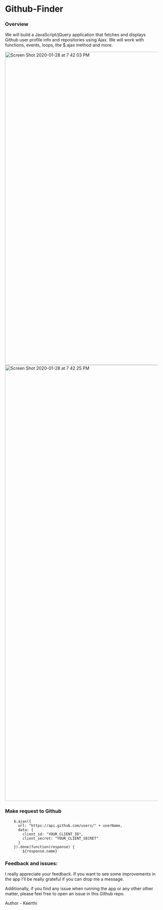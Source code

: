 # Github-Finder

### Overview

We will build a JavaScript/jQuery application that fetches and displays Github user profile info and repositories using Ajax. We will work with functions, events, loops, the \$.ajax method and more.

<img width="1029" alt="Screen Shot 2020-01-28 at 7 42 03 PM" src="https://user-images.githubusercontent.com/52920074/73318106-6af68800-4206-11ea-814c-2cfb1f3dbeae.png">
<img width="1433" alt="Screen Shot 2020-01-28 at 7 42 25 PM" src="https://user-images.githubusercontent.com/52920074/73318107-6b8f1e80-4206-11ea-9b83-835776e92683.png">

### Make request to Github

```
    $.ajax({
      url: "https://api.github.com/users/" + userName,
      data: {
        client_id: "YOUR_CLIENT_ID",
        client_secret: "YOUR_CLIENT_SECRET"
      }
    }).done(function(response) {
        ${response.name}

```

### Feedback and issues:

I really appreciate your feedback. If you want to see some improvements in the app I'll be really grateful if you can drop me a message.

Additionally, if you find any issue when running the app or any other other matter, please feel free to open an issue in this Github repo.

Author - Keerthi

